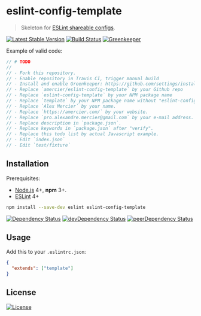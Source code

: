 # eslint-config-template

> Skeleton for [ESLint shareable configs].

[![Latest Stable Version](https://img.shields.io/npm/v/eslint-config-template.svg)](https://www.npmjs.com/package/eslint-config-template)
[![Build Status](https://img.shields.io/travis/amercier/eslint-config-template/master.svg)](https://travis-ci.org/amercier/eslint-config-template)
[![Greenkeeper](https://badges.greenkeeper.io/amercier/eslint-config-template.svg)](https://github.com/amercier/eslint-config-template/issues?q=label%3Agreenkeeper)

Example of valid code:

```js
// # TODO
//
// - Fork this repository.
// - Enable repository in Travis CI, trigger manual build
// - Install and enable Greenkeeper: https://github.com/settings/installations/51959
// - Replace `amercier/eslint-config-template` by your Github repo
// - Replace `eslint-config-template` by your NPM package name
// - Replace `template` by your NPM package name without "eslint-config-"
// - Replace `Alex Mercier` by your name.
// - Replace `https://amercier.com/` by your website.
// - Replace `pro.alexandre.mercier@gmail.com` by your e-mail address.
// - Replace description in `package.json`.
// - Replace keywords in `package.json` after "verify".
// - Replace this todo list by actual Javascript example.
// - Edit `index.json`
// - Edit `test/fixture`
```

## Installation

Prerequisites:

- [Node.js] 4+, **npm** 3+.
- [ESLint] 4+

```sh
npm install --save-dev eslint eslint-config-template
```

[![Dependency Status](https://img.shields.io/david/amercier/eslint-config-template.svg)](https://david-dm.org/amercier/eslint-config-template)
[![devDependency Status](https://img.shields.io/david/dev/amercier/eslint-config-template.svg)](https://david-dm.org/amercier/eslint-config-template#info=devDependencies)
[![peerDependency Status](https://img.shields.io/david/peer/amercier/eslint-config-template.svg)](https://david-dm.org/amercier/eslint-config-template#info=devDependencies)

## Usage

Add this to your `.eslintrc.json`:

```json
{
  "extends": ["template"]
}
```

## License

[![License](https://img.shields.io/npm/l/eslint-config-template.svg)](LICENSE.md)

[eslint shareable configs]: https://eslint.org/docs/developer-guide/shareable-configs
[node.js]: https://nodejs.org/
[eslint]: https://eslint.org/
